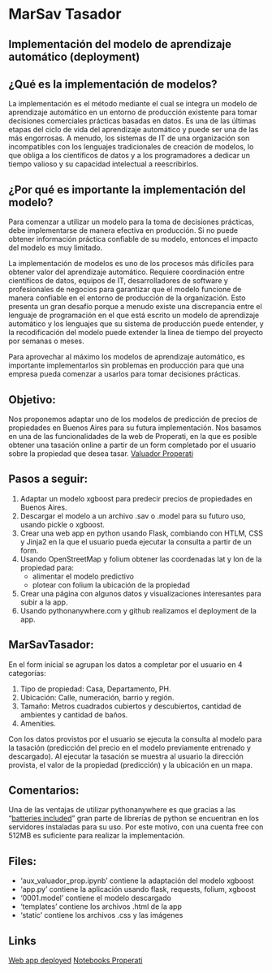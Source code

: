 # MarSav Tasador
## **Implementación del modelo de aprendizaje automático (deployment)**
## **¿Qué es la implementación de modelos?**

La implementación es el método mediante el cual se integra un modelo de aprendizaje automático en un entorno de producción existente para tomar decisiones comerciales prácticas basadas en datos. Es una de las últimas etapas del ciclo de vida del aprendizaje automático y puede ser una de las más engorrosas. A menudo, los sistemas de IT de una organización son incompatibles con los lenguajes tradicionales de creación de modelos, lo que obliga a los científicos de datos y a los programadores a dedicar un tiempo valioso y su capacidad intelectual a reescribirlos.

## **¿Por qué es importante la implementación del modelo?**

Para comenzar a utilizar un modelo para la toma de decisiones prácticas, debe implementarse de manera efectiva en producción. Si no puede obtener información práctica confiable de su modelo, entonces el impacto del modelo es muy limitado.

La implementación de modelos es uno de los procesos más difíciles para obtener valor del aprendizaje automático. Requiere coordinación entre científicos de datos, equipos de IT, desarrolladores de software y profesionales de negocios para garantizar que el modelo funcione de manera confiable en el entorno de producción de la organización. Esto presenta un gran desafío porque a menudo existe una discrepancia entre el lenguaje de programación en el que está escrito un modelo de aprendizaje automático y los lenguajes que su sistema de producción puede entender, y la recodificación del modelo puede extender la línea de tiempo del proyecto por semanas o meses.

Para aprovechar al máximo los modelos de aprendizaje automático, es importante implementarlos sin problemas en producción para que una empresa pueda comenzar a usarlos para tomar decisiones prácticas.


## **Objetivo:**

Nos proponemos adaptar uno de los modelos de predicción de precios de propiedades en Buenos Aires para su futura implementación. Nos basamos en una de las funcionalidades de la web de Properati, en la que es posible obtener una tasación online a partir de un form completado por el usuario sobre la propiedad que desea tasar. 
[Valuador Properati](https://www.properati.com.ar/tools/valuador-propiedades)

## **Pasos a seguir:**
1. Adaptar un modelo xgboost para predecir precios de propiedades en Buenos Aires.
2. Descargar el modelo a un archivo .sav o .model para su futuro uso, usando pickle o xgboost.
3. Crear una web app en python usando Flask, combiando con HTLM, CSS y Jinja2 en la que el usuario pueda ejecutar la consulta a partir de un form.
4. Usando OpenStreetMap y folium obtener las coordenadas lat y lon de la propiedad para: 
   - alimentar el modelo predictivo
   - plotear con folium la ubicación de la propiedad
5. Crear una página con algunos datos y visualizaciones interesantes para subir a la app.
6. Usando pythonanywhere.com y github realizamos el deployment de la app.

## **MarSavTasador:**

En el form inicial se agrupan los datos a completar por el usuario en 4 categorías:
1. Tipo de propiedad: Casa, Departamento, PH.
2. Ubicación: Calle, numeración, barrio y región.
3. Tamaño: Metros cuadrados cubiertos y descubiertos, cantidad de ambientes y cantidad de baños.
4. Amenities.

Con los datos provistos por el usuario se ejecuta la consulta al modelo para la tasación (predicción del precio en el modelo previamente entrenado y descargado). Al ejecutar la tasación se muestra al usuario la dirección provista, el valor de la propiedad (predicción) y la ubicación en un mapa.

## **Comentarios:**

Una de las ventajas de utilizar pythonanywhere es que gracias a las “[batteries included](https://www.pythonanywhere.com/batteries_included/)” gran parte de librerías de python se encuentran en los servidores instaladas para su uso. Por este motivo, con una cuenta free con 512MB es suficiente para realizar la implementación.

## **Files:**
- ‘aux_valuador_prop.ipynb’ contiene la adaptación del modelo xgboost
- ‘app.py’ contiene la aplicación usando flask, requests, folium, xgboost
- ‘0001.model’ contiene el modelo descargado 
- ‘templates’ contiene los archivos .html de la app
- ‘static’ contiene los archivos .css y las imágenes

## **Links**
[Web app deployed](https://marsavtasador.pythonanywhere.com/)
[Notebooks Properati](https://github.com/msavransky/properati)

